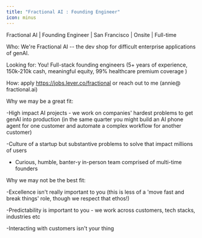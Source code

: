 ```yaml
---
title: "Fractional AI : Founding Engineer"
icon: minus
---
```

Fractional AI | Founding Engineer | San Francisco | Onsite | Full-time

Who: We&#x27;re Fractional AI -- the dev shop for difficult enterprise applications of genAI.

Looking for: You! Full-stack founding engineers (5+ years of experience, 150k-210k cash, meaningful equity, 99% healthcare premium coverage )

How: apply <a href="https:&#x2F;&#x2F;jobs.lever.co&#x2F;fractional" rel="nofollow">https:&#x2F;&#x2F;jobs.lever.co&#x2F;fractional</a> or reach out to me (annie@ fractional.ai)

Why we may be a great fit:

-High impact AI projects - we work on companies&#x27; hardest problems to get genAI into production (in the same quarter you might build an AI phone agent for one customer and automate a complex workflow for another customer)

-Culture of a startup but substantive problems to solve that impact millions of users

- Curious, humble, banter-y in-person team comprised of multi-time founders

Why we may not be the best fit:

-Excellence isn&#x27;t really important to you (this is less of a &#x27;move fast and break things&#x27; role, though we respect that ethos!)

-Predictability is important to you - we work across customers, tech stacks, industries etc

-Interacting with customers isn&#x27;t your thing
